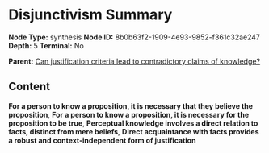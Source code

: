 # Disjunctivism Summary

**Node Type:** synthesis
**Node ID:** 8b0b63f2-1909-4e93-9852-f361c32ae247
**Depth:** 5
**Terminal:** No

**Parent:** [Can justification criteria lead to contradictory claims of knowledge?](can-justification-criteria-lead-to-contradictory-claims-of-knowledge-antithesis-11cd7d94-709f-4424-a251-a7769c03f274.md)

## Content

**For a person to know a proposition, it is necessary that they believe the proposition**, **For a person to know a proposition, it is necessary for the proposition to be true**, **Perceptual knowledge involves a direct relation to facts, distinct from mere beliefs**, **Direct acquaintance with facts provides a robust and context-independent form of justification**

